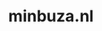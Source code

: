 ---
layout: post
title:  "minbuza.nl"
internal_url:  "/data/minbuza.nl.html"
categories: dutchgov
---